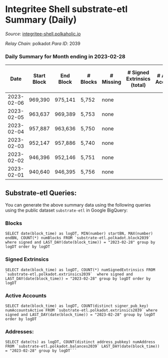 # Integritee Shell substrate-etl Summary (Daily)

_Source_: [integritee-shell.polkaholic.io](https://integritee-shell.polkaholic.io)

*Relay Chain*: polkadot
*Para ID*: 2039



### Daily Summary for Month ending in 2023-02-28


| Date | Start Block | End Block | # Blocks | # Missing | # Signed Extrinsics (total) | # Active Accounts | # Addresses with Balances | # Events | # Transfers | # XCM Transfers In | # XCM Transfers Out |
| ---- | ----------- | --------- | -------- | --------- | --------------------------- | ----------------- | ------------------------- | -------- | ----------- | ------------------ | ------------------- |
| 2023-02-06 | 969,390 | 975,141 | 5,752 | none |  |  | 1 | 11,504 |   |   |   |
| 2023-02-05 | 963,637 | 969,389 | 5,753 | none |  |  | 1 | 11,506 |   |   |   |
| 2023-02-04 | 957,887 | 963,636 | 5,750 | none |  |  | 1 | 11,500 |   |   |   |
| 2023-02-03 | 952,147 | 957,886 | 5,740 | none |  |  | 1 | 11,480 |   |   |   |
| 2023-02-02 | 946,396 | 952,146 | 5,751 | none |  |  | 1 | 11,502 |   |   |   |
| 2023-02-01 | 940,640 | 946,395 | 5,756 | none |  |  | 1 | 11,512 |   |   |   |

## Substrate-etl Queries:
You can generate the above summary data using the following queries using the public dataset `substrate-etl` in Google BigQuery:


### Blocks
```
SELECT date(block_time) as logDT, MIN(number) startBN, MAX(number) endBN, COUNT(*) numBlocks FROM `substrate-etl.polkadot.block2039`  where signed and LAST_DAY(date(block_time)) = "2023-02-28" group by logDT order by logDT
```


### Signed Extrinsics
```
SELECT date(block_time) as logDT, COUNT(*) numSignedExtrinsics FROM `substrate-etl.polkadot.extrinsics2039`  where signed and LAST_DAY(date(block_time)) = "2023-02-28" group by logDT order by logDT
```


### Active Accounts
```
SELECT date(block_time) as logDT, COUNT(distinct signer_pub_key) numAccountsActive FROM `substrate-etl.polkadot.extrinsics2039` where signed and LAST_DAY(date(block_time)) = "2023-02-28" group by logDT order by logDT
```


### Addresses:
```
SELECT date(ts) as logDT, COUNT(distinct address_pubkey) numAddress FROM `substrate-etl.polkadot.balances2039` LAST_DAY(date(block_time)) = "2023-02-28" group by logDT```

